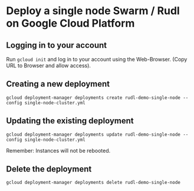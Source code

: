 # Deploy a single node Swarm / Rudl on Google Cloud Platform


## Logging in to your account

Run `gcloud init` and log in to your account using the Web-Browser. (Copy URL to Browser and allow 
access).

## Creating a new deployment

```
gcloud deployment-manager deployments create rudl-demo-single-node --config single-node-cluster.yml
```


## Updating the existing deployment

```
gcloud deployment-manager deployments update rudl-demo-single-node --config single-node-cluster.yml
```

Remember: Instances will not be rebooted.


## Delete the deployment

```
gcloud deployment-manager deployments delete rudl-demo-single-node
```
